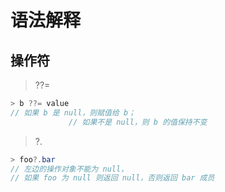 # 语法解释

## 操作符

> ??=

```java
> b ??= value
// 如果 b 是 null，则赋值给 b；
             // 如果不是 null，则 b 的值保持不变
```

> ?.

```java
> foo?.bar
// 左边的操作对象不能为 null，
// 如果 foo 为 null 则返回 null，否则返回 bar 成员
```

